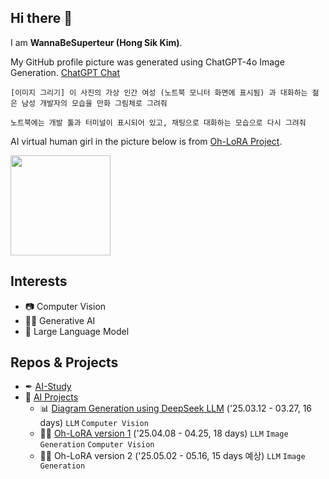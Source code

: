 ## Hi there 👋

I am **WannaBeSuperteur (Hong Sik Kim)**.

My GitHub profile picture was generated using ChatGPT-4o Image Generation. [ChatGPT Chat](https://chatgpt.com/share/680b237f-99ec-8010-9525-dc117e1497f2)

```
[이미지 그리기] 이 사진의 가상 인간 여성 (노트북 모니터 화면에 표시됨) 과 대화하는 젊은 남성 개발자의 모습을 만화 그림체로 그려줘
```

```
노트북에는 개발 툴과 터미널이 표시되어 있고, 채팅으로 대화하는 모습으로 다시 그려줘
```

AI virtual human girl in the picture below is from [Oh-LoRA Project](https://github.com/WannaBeSuperteur/AI_Projects/tree/main/2025_04_08_OhLoRA).

<img src="https://github.com/user-attachments/assets/323ab7f0-4133-447a-9c6b-d76fe3e899e6" width="160" height="160">

## Interests

* 📷 Computer Vision
* 👱‍♀️ Generative AI
* 📜 Large Language Model

## Repos & Projects

* ✒ [AI-Study](https://github.com/WannaBeSuperteur/AI-study/tree/main)
* 🔮 [AI Projects](https://github.com/WannaBeSuperteur/AI_Projects/tree/main)
  * 📊 [Diagram Generation using DeepSeek LLM](https://github.com/WannaBeSuperteur/AI_Projects/tree/main/2025_03_12_DeepSeek_LLM) ('25.03.12 - 03.27, 16 days) ```LLM``` ```Computer Vision```
  * 👱‍♀️ [Oh-LoRA version 1](https://github.com/WannaBeSuperteur/AI_Projects/tree/main/2025_04_08_OhLoRA) ('25.04.08 - 04.25, 18 days) ```LLM``` ```Image Generation``` ```Computer Vision```
  * 👩‍🦰 Oh-LoRA version 2 ('25.05.02 - 05.16, 15 days 예상) ```LLM``` ```Image Generation```
